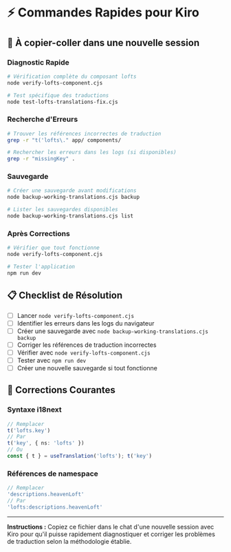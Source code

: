 # ⚡ Commandes Rapides pour Kiro

## 🎯 À copier-coller dans une nouvelle session

### **Diagnostic Rapide**
```bash
# Vérification complète du composant lofts
node verify-lofts-component.cjs

# Test spécifique des traductions
node test-lofts-translations-fix.cjs
```

### **Recherche d'Erreurs**
```bash
# Trouver les références incorrectes de traduction
grep -r "t('lofts\." app/ components/

# Rechercher les erreurs dans les logs (si disponibles)
grep -r "missingKey" .
```

### **Sauvegarde**
```bash
# Créer une sauvegarde avant modifications
node backup-working-translations.cjs backup

# Lister les sauvegardes disponibles
node backup-working-translations.cjs list
```

### **Après Corrections**
```bash
# Vérifier que tout fonctionne
node verify-lofts-component.cjs

# Tester l'application
npm run dev
```

## 📋 Checklist de Résolution

- [ ] Lancer `node verify-lofts-component.cjs`
- [ ] Identifier les erreurs dans les logs du navigateur
- [ ] Créer une sauvegarde avec `node backup-working-translations.cjs backup`
- [ ] Corriger les références de traduction incorrectes
- [ ] Vérifier avec `node verify-lofts-component.cjs`
- [ ] Tester avec `npm run dev`
- [ ] Créer une nouvelle sauvegarde si tout fonctionne

## 🔧 Corrections Courantes

### **Syntaxe i18next**
```typescript
// Remplacer
t('lofts.key')
// Par
t('key', { ns: 'lofts' })
// Ou
const { t } = useTranslation('lofts'); t('key')
```

### **Références de namespace**
```typescript
// Remplacer
'descriptions.heavenLoft'
// Par  
'lofts:descriptions.heavenLoft'
```

---

**Instructions :** Copiez ce fichier dans le chat d'une nouvelle session avec Kiro pour qu'il puisse rapidement diagnostiquer et corriger les problèmes de traduction selon la méthodologie établie.